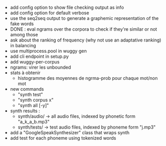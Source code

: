 
- add config option to show file checking output as info
- add config option for default verbose
- use the seq2seq output to generate a graphemic representation of the fake words
- DONE : eval ngrams over the corpora to check if they're similar or not among those
- ask about the ranking of frequency (why not use an adaptative ranking) in balancing
- use multiprocess.pool in wuggy gen
- add cli endpoint in setup.py
- add wuggy-per-corpus
- ngrams: virer les unbounded
- stats à obtenir
  - histogramme des moyennes de ngrma-prob pour chaque mot/non mot
- new commands
  - "synth test"
  - "synth corpus x"
  - "synth all [-y]"
- synth results :
  - synth/audio/ -> all audio files, indexed by phonetic form "a_k_a_b.mp3"
  - synth/tests/ -> test audio files, indexed by phoneme form "j.mp3"
- add a "GoogleSpeakSynthesizer" class that wraps synth
- add test for each phoneme using tokenized words